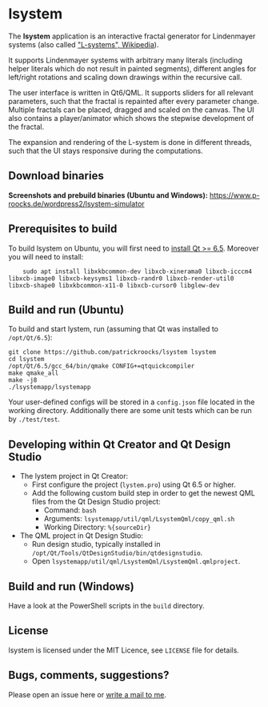 # lsystem

The **lsystem** application is an interactive fractal generator for Lindenmayer systems (also called ["L-systems", Wikipedia](https://en.wikipedia.org/wiki/L-system)). 

It supports Lindenmayer systems with arbitrary many literals (including helper literals which do not result in painted segments), different angles for left/right rotations and scaling down drawings within the recursive call.

The user interface is written in Qt6/QML. It supports sliders for all relevant parameters, such that the fractal is repainted after every parameter change. Multiple fractals can be placed, dragged and scaled on the canvas. The UI also contains a player/animator which shows the stepwise development of the fractal.

The expansion and rendering of the L-system is done in different threads, such that the UI stays responsive during the computations.

## Download binaries

**Screenshots and prebuild binaries (Ubuntu and Windows):** https://www.p-roocks.de/wordpress2/lsystem-simulator

## Prerequisites to build

To build lsystem on Ubuntu, you will first need to [install Qt >= 6.5](https://www.qt.io/download-open-source). Moreover you will need to install:

        sudo apt install libxkbcommon-dev libxcb-xinerama0 libxcb-icccm4 libxcb-image0 libxcb-keysyms1 libxcb-randr0 libxcb-render-util0 libxcb-shape0 libxkbcommon-x11-0 libxcb-cursor0 libglew-dev

## Build and run (Ubuntu)

 To build and start lystem, run (assuming that Qt was installed to `/opt/Qt/6.5`):

    git clone https://github.com/patrickroocks/lsystem lsystem
    cd lsystem
    /opt/Qt/6.5/gcc_64/bin/qmake CONFIG+=qtquickcompiler
    make qmake_all
    make -j8
    ./lsystemapp/lsystemapp

Your user-defined configs will be stored in a `config.json` file located in the working directory. Additionally there are some unit tests which can be run by `./test/test`.

## Developing within Qt Creator and Qt Design Studio

* The lystem project in Qt Creator:
	- First configure the project (`lystem.pro`) using Qt 6.5 or higher.
	- Add the following custom build step in order to get the newest QML files from the Qt Design Studio project:
		- Command: `bash`
		- Arguments: `lsystemapp/util/qml/LsystemQml/copy_qml.sh`
		- Working Directory: `%{sourceDir}`
* The QML project in Qt Design Studio:
	- Run design studio, typically installed in `/opt/Qt/Tools/QtDesignStudio/bin/qtdesignstudio`.
	- Open `lsystemapp/util/qml/LsystemQml/LsystemQml.qmlproject`.

## Build and run (Windows)

Have a look at the PowerShell scripts in the `build` directory.

## License

lsystem is licensed under the MIT Licence, see `LICENSE` file for details.

## Bugs, comments, suggestions?

Please open an issue here or [write a mail to me](mailto:mail@p-roocks.de).
